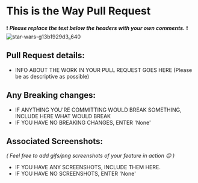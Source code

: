 # This is the Way Pull Request
❗ _**Please replace the text below the headers with your own comments.**_ ❗️
![star-wars-g13b1929d3_640](https://github.com/kera-cudmore/JobTrackr/assets/92253071/5b1e17fc-3a0a-400f-83db-b09f547a8587)



## Pull Request details:

- INFO ABOUT THE WORK IN YOUR PULL REQUEST GOES HERE (Please be as descriptive as possible) 

## Any Breaking changes:

- IF ANYTHING YOU'RE COMMITTING WOULD BREAK SOMETHING, INCLUDE HERE WHAT WOULD BREAK
- IF YOU HAVE NO BREAKING CHANGES, ENTER 'None'

## Associated Screenshots:

_( Feel free to add gifs/png screenshots of your feature in action 😊 )_

- IF YOU HAVE ANY SCREENSHOTS, INCLUDE THEM HERE.
- IF YOU HAVE NO SCREENSHOTS, ENTER 'None'
